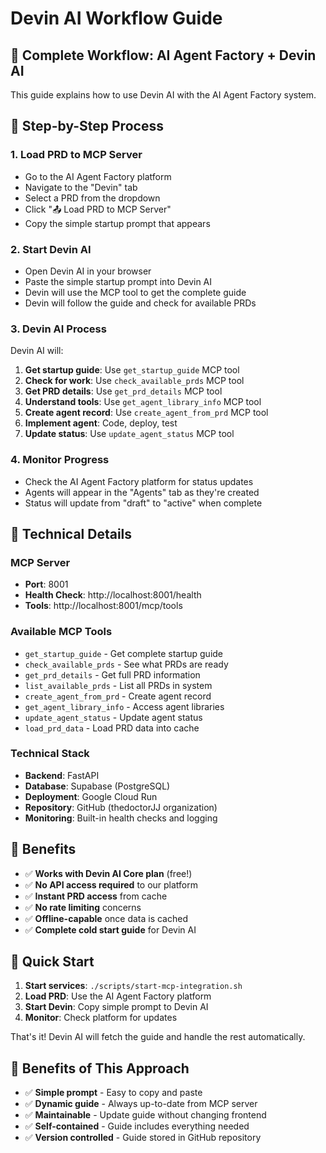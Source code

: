 # Devin AI Workflow Guide

## 🎯 Complete Workflow: AI Agent Factory + Devin AI

This guide explains how to use Devin AI with the AI Agent Factory system.

## 🚀 Step-by-Step Process

### 1. Load PRD to MCP Server
- Go to the AI Agent Factory platform
- Navigate to the "Devin" tab
- Select a PRD from the dropdown
- Click "📤 Load PRD to MCP Server"
- Copy the simple startup prompt that appears

### 2. Start Devin AI
- Open Devin AI in your browser
- Paste the simple startup prompt into Devin AI
- Devin will use the MCP tool to get the complete guide
- Devin will follow the guide and check for available PRDs

### 3. Devin AI Process
Devin AI will:
1. **Get startup guide**: Use `get_startup_guide` MCP tool
2. **Check for work**: Use `check_available_prds` MCP tool
3. **Get PRD details**: Use `get_prd_details` MCP tool
4. **Understand tools**: Use `get_agent_library_info` MCP tool
5. **Create agent record**: Use `create_agent_from_prd` MCP tool
6. **Implement agent**: Code, deploy, test
7. **Update status**: Use `update_agent_status` MCP tool

### 4. Monitor Progress
- Check the AI Agent Factory platform for status updates
- Agents will appear in the "Agents" tab as they're created
- Status will update from "draft" to "active" when complete

## 🔧 Technical Details

### MCP Server
- **Port**: 8001
- **Health Check**: http://localhost:8001/health
- **Tools**: http://localhost:8001/mcp/tools

### Available MCP Tools
- `get_startup_guide` - Get complete startup guide
- `check_available_prds` - See what PRDs are ready
- `get_prd_details` - Get full PRD information
- `list_available_prds` - List all PRDs in system
- `create_agent_from_prd` - Create agent record
- `get_agent_library_info` - Access agent libraries
- `update_agent_status` - Update agent status
- `load_prd_data` - Load PRD data into cache

### Technical Stack
- **Backend**: FastAPI
- **Database**: Supabase (PostgreSQL)
- **Deployment**: Google Cloud Run
- **Repository**: GitHub (thedoctorJJ organization)
- **Monitoring**: Built-in health checks and logging

## 🎉 Benefits

- ✅ **Works with Devin AI Core plan** (free!)
- ✅ **No API access required** to our platform
- ✅ **Instant PRD access** from cache
- ✅ **No rate limiting** concerns
- ✅ **Offline-capable** once data is cached
- ✅ **Complete cold start guide** for Devin AI

## 🚀 Quick Start

1. **Start services**: `./scripts/start-mcp-integration.sh`
2. **Load PRD**: Use the AI Agent Factory platform
3. **Start Devin**: Copy simple prompt to Devin AI
4. **Monitor**: Check platform for updates

That's it! Devin AI will fetch the guide and handle the rest automatically.

## 🎯 Benefits of This Approach

- ✅ **Simple prompt** - Easy to copy and paste
- ✅ **Dynamic guide** - Always up-to-date from MCP server
- ✅ **Maintainable** - Update guide without changing frontend
- ✅ **Self-contained** - Guide includes everything needed
- ✅ **Version controlled** - Guide stored in GitHub repository
